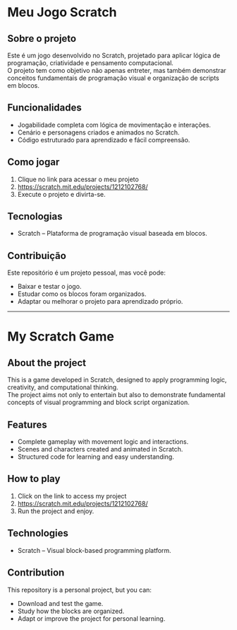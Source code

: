 # Meu Jogo Scratch

## Sobre o projeto
Este é um jogo desenvolvido no Scratch, projetado para aplicar lógica de programação, criatividade e pensamento computacional.  
O projeto tem como objetivo não apenas entreter, mas também demonstrar conceitos fundamentais de programação visual e organização de scripts em blocos.

## Funcionalidades
- Jogabilidade completa com lógica de movimentação e interações.
- Cenário e personagens criados e animados no Scratch.
- Código estruturado para aprendizado e fácil compreensão.

## Como jogar
1. Clique no link para acessar o meu projeto
2. https://scratch.mit.edu/projects/1212102768/
3. Execute o projeto e divirta-se.

## Tecnologias
- Scratch – Plataforma de programação visual baseada em blocos.

## Contribuição
Este repositório é um projeto pessoal, mas você pode:
- Baixar e testar o jogo.
- Estudar como os blocos foram organizados.
- Adaptar ou melhorar o projeto para aprendizado próprio.

---

# My Scratch Game

## About the project
This is a game developed in Scratch, designed to apply programming logic, creativity, and computational thinking.  
The project aims not only to entertain but also to demonstrate fundamental concepts of visual programming and block script organization.

## Features
- Complete gameplay with movement logic and interactions.
- Scenes and characters created and animated in Scratch.
- Structured code for learning and easy understanding.

## How to play
1. Click on the link to access my project
2. https://scratch.mit.edu/projects/1212102768/
3. Run the project and enjoy.

## Technologies
- Scratch – Visual block-based programming platform.

## Contribution
This repository is a personal project, but you can:
- Download and test the game.
- Study how the blocks are organized.
- Adapt or improve the project for personal learning.

